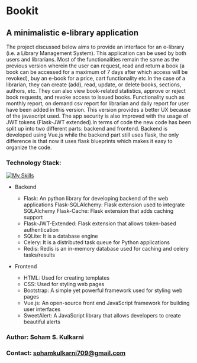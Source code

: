 # Bookit
## A minimalistic e-library application
The project discussed below aims to provide an interface for an e-library (i.e. a Library Management System). This application can be used by both users and librarians.
Most of the functionalities remain the same as the previous version wherein the user can request, read and return a book (a book can be accessed for a maximum of 7 days after which access will be revoked),
buy an e-book for a price, cart functionality etc.In the case of a librarian, they can create (add), read, update, or delete books, sections, authors, etc. They can also view book-related statistics,
approve or reject book requests, and revoke access to issued books. Functionality such as monthly report, on demand csv report for librarian and daily report for user have been added in this version.
This version provides a better UX because of the javascript used. The app security is also improved with the usage of JWT tokens (Flask-JWT extended).In terms of code the new code has been split up into
two different parts: backend and frontend. Backend is developed using Vue.js while the backend part still uses flask, the only difference is that now it uses flask blueprints which makes it easy to organize the code.
  
### Technology Stack:  
[![My Skills](https://skillicons.dev/icons?i=html,css,js,vue,bootstrap,flask,sqlite,redis)](https://skillicons.dev)  
- Backend
  - Flask: An python library for developing backend of the web applications Flask-SQLAlchemy: Flask extension used to integrate SQLAlchemy Flask-Cache: Flask extension that adds caching support
  - Flask-JWT-Extended: Flask extension that allows token-based authentication
  - SQLite: It is a database engine
  - Celery: It is a distributed task queue for Python applications
  - Redis: Redis is an in-memory database used for caching and celery tasks/results

- Frontend
  - HTML: Used for creating templates
  - CSS: Used for styling web pages
  - Bootstrap: A simple yet powerful framework used for styling web pages
  - Vue.js: An open-source front end JavaScript framework for building user interfaces
  - SweetAlert: A JavaScript library that allows developers to create beautiful alerts

### Author: Soham S. Kulkarni 
### Contact: sohamkulkarni709@gmail.com
